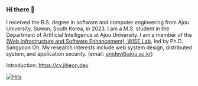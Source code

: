 ### Hi there 👋

I received the B.S. degree in software and computer engineering from Ajou University, Suwon, South Korea, in 2023. I am a M.S. student in the Department of Artificial Intelligence at Ajou University. I am a member of the [(Web Infrastructure and Software Enhancement), WISE Lab](https://wise.ajou.ac.kr), led by Ph.D. Sangyoon Oh. My research interests include web system design, distributed system, and application security. (email: unidev@ajou.ac.kr)

Introduction: https://cv.jiheon.dev

<!--
**jiheon-dev/jiheon-dev** is a ✨ _special_ ✨ repository because its `README.md` (this file) appears on your GitHub profile.

Here are some ideas to get you started:

- 🔭 I’m currently working on ...
- 🌱 I’m currently learning ...
- 👯 I’m looking to collaborate on ...
- 🤔 I’m looking for help with ...
- 💬 Ask me about ...
- 📫 How to reach me: ...
- 😄 Pronouns: ...
- ⚡ Fun fact: ...
-->

[![Hits](https://hits.seeyoufarm.com/api/count/incr/badge.svg?url=https%3A%2F%2Fgithub.com%2Fjiheon-dev&count_bg=%2379C83D&title_bg=%23555555&icon=&icon_color=%23E7E7E7&title=hits&edge_flat=false)](https://hits.seeyoufarm.com)
